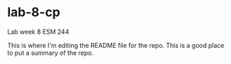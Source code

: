 # lab-8-cp
Lab week 8 ESM 244

This is where I'm editing the README file for the repo. 
This is a good place to put a summary of the repo.
